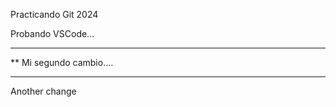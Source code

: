  Practicando Git 2024

 Probando VSCode...

 ***********************
**  Mi segundo cambio....
*************************

Another change

